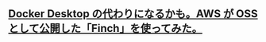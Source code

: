 ## [Docker Desktop の代わりになるかも。AWS が OSS として公開した「Finch」を使ってみた。](https://qiita.com/yoshii0110/items/692018729b5b2f41b9ac?utm_source=Qiita%E3%83%8B%E3%83%A5%E3%83%BC%E3%82%B9&utm_campaign=075c9a54c3-Qiita_newsletter_545_12_14_2022&utm_medium=email&utm_term=0_e44feaa081-075c9a54c3-33166269)
